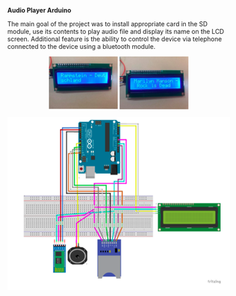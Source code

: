 <p align="cemter"><b>Audio Player Arduino</b></p>
The main goal of the project was to install appropriate card in the SD module, use its contents to play audio file and display its name on the LCD screen. Additional feature is the ability to control the device via telephone connected to the device using a bluetooth module.
 <p align="center">
  <img width="156" src="images/2.png">
  <img width="156" src="images/3.png">
</p>
<p align="center">
  <img width="515" src="images/1.png">
</p>

